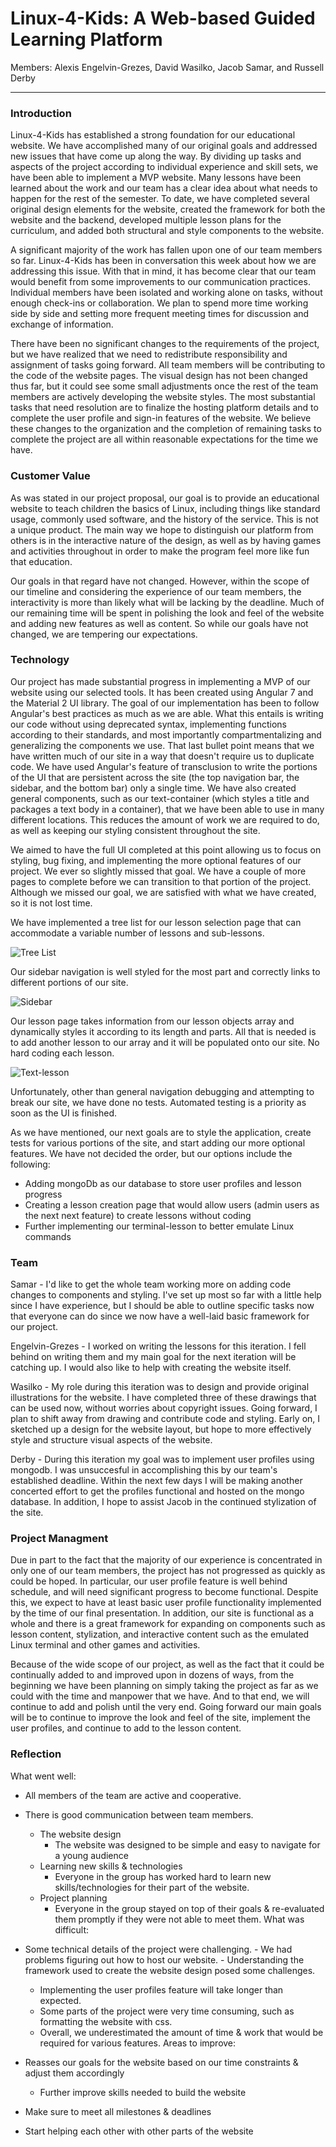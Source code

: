 # Linux-4-Kids: A Web-based Guided Learning Platform

Members: Alexis Engelvin-Grezes, David Wasilko, Jacob Samar, and Russell Derby
___

### Introduction

Linux-4-Kids has established a strong foundation for our educational website. We have
accomplished many of our original goals and addressed new issues that have come up
along the way. By dividing up tasks and aspects of the project according to individual
experience and skill sets, we have been able to implement a MVP website. Many lessons
have been learned about the work and our team has a clear idea about what needs to
happen for the rest of the semester. To date, we have completed several original
design elements for the website, created the framework for both the website and the
backend, developed multiple lesson plans for the curriculum, and added both structural
and style components to the website.

  A significant majority of the work has fallen upon one of our team members so far.
Linux-4-Kids has been in conversation this week about how we are addressing this issue.
With that in mind, it has become clear that our team would benefit from some
improvements to our communication practices. Individual members have been isolated
and working alone on tasks, without enough check-ins or collaboration. We plan to
spend more time working side by side and setting more frequent meeting times for
discussion and exchange of information.

  There have been no significant changes to the requirements of the project, but we
have realized that we need to redistribute responsibility and assignment of tasks
going forward. All team members will be contributing to the code of the website pages.
The visual design has not been changed thus far, but it could see some small adjustments
once the rest of the team members are actively developing the website styles. The most
substantial tasks that need resolution are to finalize the hosting platform details and
to complete the user profile and sign-in features of the website. We believe these
changes to the organization and the completion of remaining tasks to complete the
project are all within reasonable expectations for the time we have.

### Customer Value

As was stated in our project proposal, our goal is to provide an educational website to
teach children the basics of Linux, including things like standard usage, commonly used
software, and the history of the service. This is not a unique product. The main way we 
hope to distinguish our platform from others is in the interactive nature of the design, 
as well as by having games and activities throughout in order to make the program feel
more like fun that education.

Our goals in that regard have not changed. However, within the scope of our timeline and
considering the experience of our team members, the interactivity is more than likely what
will be lacking by the deadline. Much of our remaining time will be spent in polishing the
look and feel of the website and adding new features as well as content. So while our goals
have not changed, we are tempering our expectations.

### Technology

Our project has made substantial progress in implementing a MVP of our website using 
our selected tools. It has been created using Angular 7 and the Material 2 UI library.
The goal of our implementation has been to follow Angular's best practices as much as
we are able. What this entails is writing our code without using deprecated syntax,
implementing functions according to their standards, and most importantly compartmentalizing
and generalizing the components we use. That last bullet point means that we have
written much of our site in a way that doesn't require us to duplicate code. We have
used Angular's feature of transclusion to write the portions of the UI that are
persistent across the site (the top navigation bar, the sidebar, and the bottom bar)
only a single time. We have also created general components, such as our text-container
(which styles a title and packages a text body in a container), that we have been
able to use in many different locations. This reduces the amount of work we are
required to do, as well as keeping our styling consistent throughout the site.

We aimed to have the full UI completed at this point allowing us to focus on styling,
bug fixing, and implementing the more optional features of our project. We ever so
slightly missed that goal. We have a couple of more pages to complete before we can
transition to that portion of the project. Although we missed our goal, we are
satisfied with what we have created, so it is not lost time.

We have implemented a tree list for our lesson selection page that can accommodate
a variable number of lessons and sub-lessons.

![Tree List](src/assets/lesson-select.PNG)

Our sidebar navigation is well styled for the most part and correctly links to
different portions of our site.

![Sidebar](src/assets/sidebar.PNG)

Our lesson page takes information from our lesson objects array and dynamically
styles it according to its length and parts. All that is needed is to add another
lesson to our array and it will be populated onto our site. No hard coding each lesson.

![Text-lesson](src/assets/text-lesson.PNG)

Unfortunately, other than general navigation debugging and attempting to break our
site, we have done no tests. Automated testing is a priority as soon as the UI is finished.

As we have mentioned, our next goals are to style the application, create tests
for various portions of the site, and start adding our more optional features. We
have not decided the order, but our options include the following:
  - Adding mongoDb as our database to store user profiles and lesson progress
  - Creating a lesson creation page that would allow users (admin users as the
    next next feature) to create lessons without coding
  - Further implementing our terminal-lesson to better emulate Linux commands

### Team

Samar - I'd like to get the whole team working more on adding code changes
to components and styling. I've set up most so far with a little help since I
have experience, but I should be able to outline specific tasks now that everyone
can do since we now have a well-laid basic framework for our project.

Engelvin-Grezes - I worked on writing the lessons for this iteration. I fell behind on
writing them and my main goal for the next iteration will be catching up. I would also like
to help with creating the website itself.

Wasilko - My role during this iteration was to design and provide original
illustrations for the website. I have completed three of these drawings that can
be used now, without worries about copyright issues. Going forward, I plan to shift
away from drawing and contribute code and styling. Early on, I sketched up a design
for the website layout, but hope to more effectively style and structure visual
aspects of the website.

Derby - During this iteration my goal was to implement user profiles using mongodb. I was
unsuccesful in accomplishing this by our team's established deadline. Within the next few
days I will be making another concerted effort to get the profiles functional and hosted
on the mongo database. In addition, I hope to assist Jacob in the continued stylization of
the site.

### Project Managment

Due in part to the fact that the majority of our experience is concentrated in only one of 
our team members, the project has not progressed as quickly as could be hoped. In particular, 
our user profile feature is well behind schedule, and will need significant progress to become 
functional. Despite this, we expect to have at least basic user profile functionality 
implemented by the time of our final presentation. In addition, our site is functional as a 
whole and there is a great framework for expanding on components such as lesson content, 
stylization, and interactive content such as the emulated Linux terminal and other games and 
activities.

Because of the wide scope of our project, as well as the fact that it could be continually 
added to and improved upon in dozens of ways, from the beginning we have been planning on 
simply taking the project as far as we could with the time and manpower that we have. And to
that end, we will continue to add and polish until the very end. Going forward our main goals
will be to continue to improve the look and feel of the site, implement the user profiles,
and continue to add to the lesson content.

### Reflection

What went well:
  - All members of the team are active and cooperative.
  - There is good communication between team members.
	- The website design 
		- The website was designed to be simple and easy to navigate for a young audience 
	- Learning new skills & technologies 
		- Everyone in the group has worked hard to learn new skills/technologies for their part of the website.
	- Project planning 
		- Everyone in the group stayed on top of their goals & re-evaluated them promptly if they were not able to meet them.
What was difficult:
	
  - Some technical details of the project were challenging.
		- We had problems figuring out how to host our website.
		- Understanding the framework used to create the website design posed some challenges.
    - Implementing the user profiles feature will take longer than expected.
	- Some parts of the project were very time consuming, such as formatting the website with css.
	- Overall, we underestimated the amount of time & work that would be required for various features.
Areas to improve:
	
  - Reasses our goals for the website based on our time constraints & adjust them accordingly
	- Further improve skills needed to build the website
  - Make sure to meet all milestones & deadlines
  - Start helping each other with other parts of the website 

	

